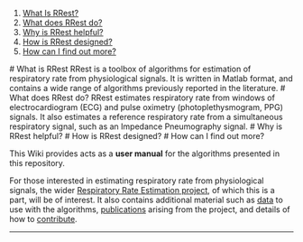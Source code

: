 1. <a href="#what_is">What Is RRest?</a>
2. <a href="#what_does">What does RRest do?</a>
3. <a href="#why">Why is RRest helpful?
4. <a href="#how_design">How is RRest designed?
5. <a href="#how_more">How can I find out more?

<a name="what_is" />
# What is RRest
RRest is a toolbox of algorithms for estimation of respiratory rate from physiological signals. It is written in Matlab format, and contains a wide range of algorithms previously reported in the literature.

<a name="what_does" />
# What does RRest do?
RRest estimates respiratory rate from windows of electrocardiogram (ECG) and pulse oximetry (photoplethysmogram, PPG) signals. It also estimates a reference respiratory rate from a simultaneous respiratory signal, such as an Impedance Pneumography signal.

<a name="why" />
# Why is RRest helpful?

<a name="how_design" />
# How is RRest designed?

<a name="how_more" />
# How can I find out more?

This Wiki provides acts as a **user manual** for the algorithms presented in this repository.

For those interested in estimating respiratory rate from physiological signals, the wider [Respiratory Rate Estimation project](http://peterhcharlton.github.io/RRest/), of which this is a part, will be of interest. It also contains additional material such as [data](http://peterhcharlton.github.io/RRest/datasets.html) to use with the algorithms, [publications](http://peterhcharlton.github.io/RRest/publications.html) arising from the project, and details of how to [contribute](http://peterhcharlton.github.io/RRest/contributions.html).

***

